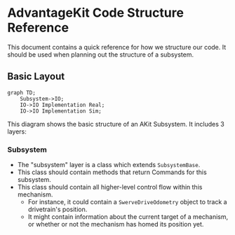 # AdvantageKit Code Structure Reference

This document contains a quick reference for how we structure our code.
It should be used when planning out the structure of a subsystem.

## Basic Layout

```mermaid
graph TD;
    Subsystem->IO;
    IO->IO Implementation Real;
    IO->IO Implementation Sim;
```

This diagram shows the basic structure of an AKit Subsystem.
It includes 3 layers:

### Subsystem

- The "subsystem" layer is a class which extends `SubsystemBase`.
- This class should contain methods that return Commands for this subsystem.
- This class should contain all higher-level control flow within this mechanism.
  - For instance, it could contain a `SwerveDriveOdometry` object to track a drivetrain's position.
  - It might contain information about the current target of a mechanism, or whether or not the mechanism has homed its position yet.
